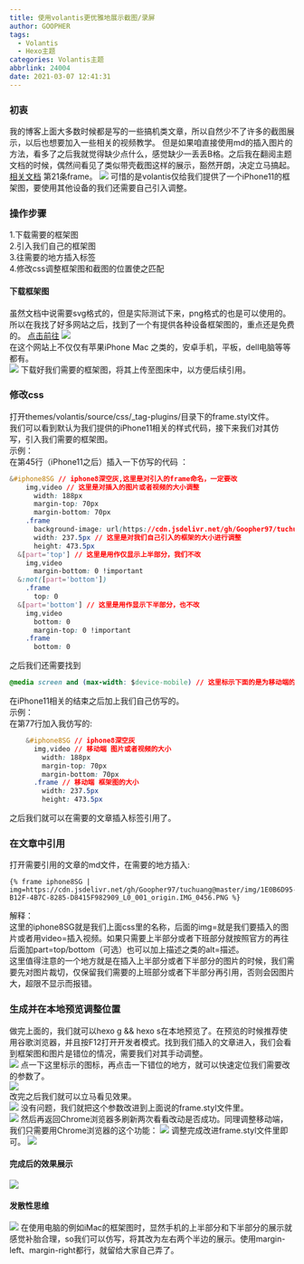 ```yaml
---
title: 使用volantis更优雅地展示截图/录屏
author: GOOPHER
tags:
  - Volantis
  - Hexo主题
categories: Volantis主题
abbrlink: 24004
date: 2021-03-07 12:41:31
---
```

### 初衷
我的博客上面大多数时候都是写的一些搞机类文章，所以自然少不了许多的截图展示，以后也想要加入一些相关的视频教学。  但是如果咱直接使用md的插入图片的方法，看多了之后我就觉得缺少点什么，感觉缺少一丢丢B格。之后我在翻阅主题文档的时候，偶然间看见了类似带壳截图这样的展示，豁然开朗，决定立马搞起。[相关文档](https://volantis.js.org/v4/tag-plugins/)  第21条frame。
![](https://cdn.jsdelivr.net/gh/Goopher97/tuchuang@main/img/1615093647000.png)
可惜的是volantis仅给我们提供了一个iPhone11的框架图，要使用其他设备的我们还需要自己引入调整。  
### 操作步骤
1.下载需要的框架图  
2.引入我们自己的框架图  
3.往需要的地方插入标签  
4.修改css调整框架图和截图的位置使之匹配  
#### 下载框架图
虽然文档中说需要svg格式的，但是实际测试下来，png格式的也是可以使用的。所以在我找了好多网站之后，找到了一个有提供各种设备框架图的，重点还是免费的。 [点击前往](https://design.facebook.com/toolsandresources/devices/) 
![](https://cdn.jsdelivr.net/gh/Goopher97/tuchuang@main/img/1615093733000.png)  
在这个网站上不仅仅有苹果iPhone Mac 之类的，安卓手机，平板，dell电脑等等都有。  
![](https://cdn.jsdelivr.net/gh/Goopher97/tuchuang@main/img/1615093769000.png) 
下载好我们需要的框架图，将其上传至图床中，以方便后续引用。  
### 修改css
打开themes/volantis/source/css/_tag-plugins/目录下的frame.styl文件。  
我们可以看到默认为我们提供的iPhone11相关的样式代码，接下来我们对其仿写，引入我们需要的框架图。  
示例：  
在第45行（iPhone11之后）插入一下仿写的代码 ：  
```css
&#iphone8SG // iphone8深空灰,这里是对引入的frame命名，一定要改
    img,video // 这里是对插入的图片或者视频的大小调整
      width: 188px
      margin-top: 70px
      margin-bottom: 70px
    .frame
      background-image: url(https://cdn.jsdelivr.net/gh/Goopher97/tuchuang@master/img/Apple%20iPhone%208%20Space%20Grey.png); //这里是我们自己引入的框架图，从图床复制链接过来即可。
      width: 237.5px // 这里是对我们自己引入的框架的大小进行调整
      height: 473.5px
  &[part='top'] // 这里是用作仅显示上半部分，我们不改
    img,video
      margin-bottom: 0 !important
  &:not([part='bottom'])
    .frame
      top: 0
  &[part='bottom'] // 这里是用作显示下半部分，也不改
    img,video
      bottom: 0
      margin-top: 0 !important
    .frame
      bottom: 0
```
之后我们还需要找到  
```css
@media screen and (max-width: $device-mobile) // 这里标示下面的是为移动端的样式
```
在iPhone11相关的结束之后加上我们自己仿写的。  
示例：  
在第77行加入我仿写的:  
```css
    &#iphone8SG // iphone8深空灰
      img,video // 移动端 图片或者视频的大小
        width: 188px
        margin-top: 70px
        margin-bottom: 70px
      .frame // 移动端 框架图的大小
        width: 237.5px
        height: 473.5px
```
之后我们就可以在需要的文章插入标签引用了。  
### 在文章中引用
打开需要引用的文章的md文件，在需要的地方插入:  
```
{% frame iphone8SG | img=https://cdn.jsdelivr.net/gh/Goopher97/tuchuang@master/img/1E0B6D95-B12F-4B7C-8285-D8415F982909_L0_001_origin.IMG_0456.PNG %}
```
解释：  
这里的iphone8SG就是我们上面css里的名称，后面的img=就是我们要插入的图片或者用video=插入视频。如果只需要上半部分或者下班部分就按照官方的再往后面加part=top/bottom（可选）也可以加上描述之类的alt=描述。  
这里值得注意的一个地方就是在插入上半部分或者下半部分的图片的时候，我们需要先对图片裁切，仅保留我们需要的上班部分或者下半部分再引用，否则会因图片大，超限不显示而报错。  
### 生成并在本地预览调整位置
做完上面的，我们就可以hexo g && hexo s在本地预览了。在预览的时候推荐使用谷歌浏览器，并且按F12打开开发者模式。找到我们插入的文章进入，我们会看到框架图和图片是错位的情况，需要我们对其手动调整。  
![](https://cdn.jsdelivr.net/gh/Goopher97/tuchuang@main/img/1615093943000.png) 
点一下这里标示的图标，再点击一下错位的地方，就可以快速定位我们需要改的参数了。  
![](https://cdn.jsdelivr.net/gh/Goopher97/tuchuang@main/img/1615093972000.png)  
改完之后我们就可以立马看见效果。  
![](https://cdn.jsdelivr.net/gh/Goopher97/tuchuang@main/img/1615093989000.png) 
没有问题，我们就把这个参数改进到上面说的frame.styl文件里。  
![](https://cdn.jsdelivr.net/gh/Goopher97/tuchuang@main/img/1615094031000.png) 
然后再返回Chrome浏览器多刷新两次看看改动是否成功。同理调整移动端，我们只需要用Chrome浏览器的这个功能： 
![](https://cdn.jsdelivr.net/gh/Goopher97/tuchuang@main/img/1615094100000.png) 
调整完成改进frame.styl文件里即可。 
![](https://cdn.jsdelivr.net/gh/Goopher97/tuchuang@main/img/1615094139000.png) 
#### 完成后的效果展示
![](https://cdn.jsdelivr.net/gh/Goopher97/tuchuang@main/img/1615094166000.png) 
#### 发散性思维
![](https://cdn.jsdelivr.net/gh/Goopher97/tuchuang@main/img/1615094192000.png)
在使用电脑的例如iMac的框架图时，显然手机的上半部分和下半部分的展示就感觉补胎合理，so我们可以仿写，将其改为左右两个半边的展示。使用margin-left、margin-right都行，就留给大家自己弄了。